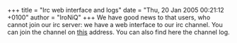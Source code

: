+++
title = "Irc web interface and logs"
date = "Thu, 20 Jan 2005 00:21:12 +0100"
author = "IroNiQ"
+++
We have good news to that users, who cannot join our irc server: we have a web interface to our irc channel. You can join the channel on [this](irc.php) address. You can also find here the channel log.  
